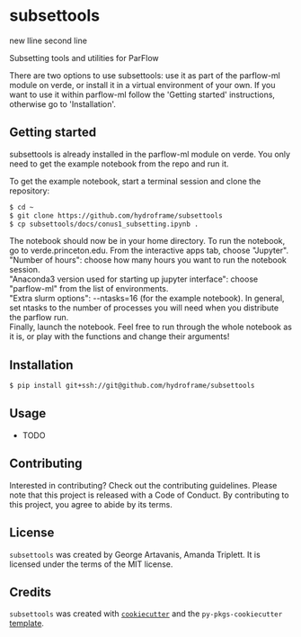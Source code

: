 # subsettools

new lline
second line

Subsetting tools and utilities for ParFlow

There are two options to use subsettools: use it as part of the parflow-ml module on verde, or install it in a virtual environment of your own.
If you want to use it within parflow-ml follow the 'Getting started' instructions, otherwise go to 'Installation'.

## Getting started

subsettools is already installed in the parflow-ml module on verde. You only need to get the example notebook from the repo and run it.

To get the example notebook, start a terminal session and clone the repository:

```bash
$ cd ~
$ git clone https://github.com/hydroframe/subsettools
$ cp subsettools/docs/conus1_subsetting.ipynb .
```

The notebook should now be in your home directory. To run the notebook, go to verde.princeton.edu. From the interactive apps tab, choose "Jupyter". \
"Number of hours": choose how many hours you want to run the notebook session. \
"Anaconda3 version used for starting up jupyter interface": choose "parflow-ml" from the list of environments. \
"Extra slurm options": --ntasks=16 (for the example notebook). In general, set ntasks to the number of processes you will need when you distribute the parflow run. \
Finally, launch the notebook. Feel free to run through the whole notebook as it is, or play with the functions and change their arguments!


## Installation

```bash
$ pip install git+ssh://git@github.com/hydroframe/subsettools
```

## Usage

- TODO

## Contributing

Interested in contributing? Check out the contributing guidelines. Please note that this project is released with a Code of Conduct. By contributing to this project, you agree to abide by its terms.

## License

`subsettools` was created by George Artavanis, Amanda Triplett. It is licensed under the terms of the MIT license.

## Credits

`subsettools` was created with [`cookiecutter`](https://cookiecutter.readthedocs.io/en/latest/) and the `py-pkgs-cookiecutter` [template](https://github.com/py-pkgs/py-pkgs-cookiecutter).
